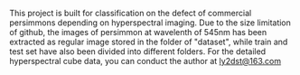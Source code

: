   This project is built for classification on the defect of commercial persimmons depending on hyperspectral imaging.
  Due to the size limitation of github, the images of persimmon at wavelenth of 545nm has been extracted as regular image stored in the folder of "dataset", while train and test set have also been divided into different folders.
  For the detailed hyperspectral cube data, you can conduct the author at ly2dst@163.com
